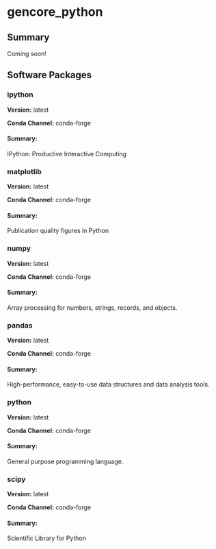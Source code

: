# gencore_python
## Summary

Coming soon!

## Software Packages

### ipython
**Version:** latest

**Conda Channel:** conda-forge

#### Summary:
IPython: Productive Interactive Computing



### matplotlib
**Version:** latest

**Conda Channel:** conda-forge

#### Summary:
Publication quality figures in Python



### numpy
**Version:** latest

**Conda Channel:** conda-forge

#### Summary:
Array processing for numbers, strings, records, and objects.



### pandas
**Version:** latest

**Conda Channel:** conda-forge

#### Summary:
High-performance, easy-to-use data structures and data analysis tools.



### python
**Version:** latest

**Conda Channel:** conda-forge

#### Summary:
General purpose programming language.



### scipy
**Version:** latest

**Conda Channel:** conda-forge

#### Summary:
Scientific Library for Python



